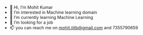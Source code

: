 - 👋 Hi, I’m Mohit Kumar
- 👀 I’m interested in Machine learning domain
- 🌱 I’m currently learning Machine Learning
- 💞️ I’m looking for a job
- 📫 you can reach me on mohit.iiitb@gmail.com and 7355790659


<!---
letsmachinecode/letsmachinecode is a ✨ special ✨ repository because its `README.md` (this file) appears on your GitHub profile.
You can click the Preview link to take a look at your changes.
--->
